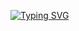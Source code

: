 [![Typing SVG](https://readme-typing-svg.herokuapp.com?font=Inter&weight=700&size=32&pause=3000&center=true&vCenter=true&width=435&lines=Hey%2C+I'm+Daniel)](https://git.io/typing-svg)

<!--
**NostalgicDani/nostalgicdani** is a ✨ _special_ ✨ repository because its `README.md` (this file) appears on your GitHub profile.

Here are some ideas to get you started:

- 🔭 I’m currently working on ...
- 🌱 I’m currently learning ...
- 👯 I’m looking to collaborate on ...
- 🤔 I’m looking for help with ...
- 💬 Ask me about ...
- 📫 How to reach me: ...
- 😄 Pronouns: ...
- ⚡ Fun fact: ...
-->


